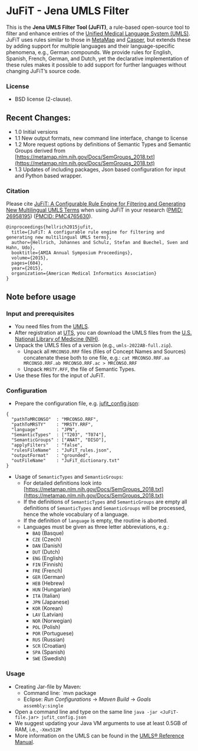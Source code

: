 # JuFiT - Jena UMLS Filter

This is the **Jena UMLS Filter Tool (JuFiT)**, a rule-based open-source tool to filter and enhance entries of the [Unified Medical Language System (UMLS)](https://www.nlm.nih.gov/research/umls/index.html). JuFiT uses rules similar to those in [MetaMap](https://www.nlm.nih.gov/research/umls/implementation_resources/metamap.html) and [Casper](https://biosemantics.erasmusmc.nl/index.php/software/casper), but extends these by adding support for multiple languages and their language-specific phenomena, e.g., German compounds. We provide rules for English, Spanish, French, German, and Dutch, yet the declarative implementation of these rules makes it possible to add support for further languages without changing JuFiT’s source code.

### License
  * BSD license (2-clause).

## Recent Changes:
* 1.0 Initial versions
* 1.1 New output formats, new command line interface, change to license
* 1.2 More request options by definitions of Semantic Types and Semantic Groups derived from [https://metamap.nlm.nih.gov/Docs/SemGroups_2018.txt](https://metamap.nlm.nih.gov/Docs/SemGroups_2018.txt)
* 1.3 Updates of including packages, Json based configuration for input and Python based wrapper.


### Citation
Please cite [JuFiT: A Configurable Rule Engine for Filtering and Generating New Multilingual UMLS Terms](https://www.ncbi.nlm.nih.gov/pmc/articles/PMC4765630/) when using JuFiT in your research ([PMID: 26958195](https://pubmed.ncbi.nlm.nih.gov/26958195/)) ([PMCID: PMC4765630](https://www.ncbi.nlm.nih.gov/pmc/articles/PMC4765630/)).

```
@inproceedings{hellrich2015jufit,
  title={JuFiT: A configurable rule engine for filtering and generating new multilingual UMLS terms},
  author={Hellrich, Johannes and Schulz, Stefan and Buechel, Sven and Hahn, Udo},
  booktitle={AMIA Annual Symposium Proceedings},
  volume={2015},
  pages={604},
  year={2015},
  organization={American Medical Informatics Association}
}
```

## Note before usage

### Input and prerequisites

* You need files from the [UMLS](https://www.nlm.nih.gov/research/umls/licensedcontent/umlsknowledgesources.html).
* After registration at [UTS](https:/uts.nlm.nih.gov), you can download the UMLS files from the [U.S. National Library of Medicine (NIH)](https://www.nlm.nih.gov/research/umls/).
* Unpack the UMLS files of a version (e.g., `umls-2022AB-full.zip`).
  * Unpack all `MRCONSO.RRF` files (files of Concept Names and Sources) concatenate these both to one file, e.g.: `cat MRCONSO.RRF.aa MRCONSO.RRF.ab MRCONSO.RRF.ac > MRCONSO.RRF`
  * Unpack `MRSTY.RFF`, the file of Semantic Types.
* Use these files for the input of JuFiT.

### Configuration
* Prepare the configuration file, e.g. [jufit_config.json](jufit_config.json):

```
{
  "pathToMRCONSO"  : "MRCONSO.RRF",
  "pathToMRSTY"    : "MRSTY.RRF",
  "language"       : "JPN",
  "SemanticTypes"  : ["T203", "T074"],
  "SemanticGroups" : ["ANAT", "DISO"],
  "applyFilters"   : "false",
  "rulesFileName"  : "JuFiT_rules.json",
  "outputFormat"   : "grounded",
  "outFileName"    : "JuFiT_dictionary.txt"
}
```

* Usage of `SemanticTypes` and `SemanticGroups`:
  * For detailed definitions look into [https://metamap.nlm.nih.gov/Docs/SemGroups_2018.txt](https://metamap.nlm.nih.gov/Docs/SemGroups_2018.txt)
  * If the definitions of `SemanticTypes` and `SemanticGroups` are empty all definitions of `SemanticTypes` and `SemanticGroups` will be processed, hence the whole vocabulary of a language.
  * If the definition of `language` is empty, the routine is aborted.
  * Languages must be given as three letter abbreviations, e.g.:
      * `BAQ` (Basque)
      * `CZE` (Czech)
      * `DAN` (Danish)
      * `DUT` (Dutch)
      * `ENG` (English)
      * `FIN` (Finnish)
      * `FRE` (French)
      * `GER` (German)
      * `HEB` (Hebrew)
      * `HUN` (Hungarian)
      * `ITA` (Italian)
      * `JPN` (Japanese)
      * `KOR` (Korean)
      * `LAV` (Latvian)
      * `NOR` (Norwegian)
      * `POL` (Polish)
      * `POR` (Portuguese)
      * `RUS` (Russian)
      * `SCR` (Croatian)
      * `SPA` (Spanish)
      * `SWE` (Swedish)

### Usage

* Creating Jar-file by Maven:
    * Command line: `mvn package
    * Eclipse: *Run Configurations* &rarr; *Maven Build* &rarr; *Goals* `assembly:single`
* Open a command line and type on the same line `java -jar <JuFiT-file.jar> jufit_config.json`
* We suggest updating your Java VM arguments to use at least 0.5GB of RAM, i.e., `-Xmx512M`
* More information on the UMLS can be found in the [UMLS® Reference Manual](https://www.ncbi.nlm.nih.gov/books/NBK9676/).



